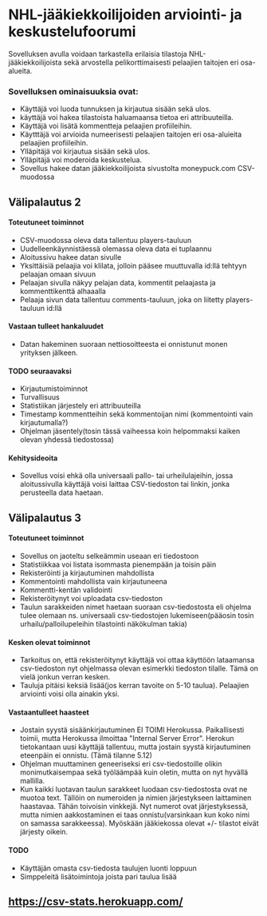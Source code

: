 # NHL-jääkiekkoilijoiden arviointi- ja keskustelufoorumi

Sovelluksen avulla voidaan tarkastella erilaisia tilastoja NHL-jääkiekkoilijoista sekä arvostella pelikorttimaisesti pelaajien taitojen eri osa-alueita.

### Sovelluksen ominaisuuksia ovat:

* Käyttäjä voi luoda tunnuksen ja kirjautua sisään sekä ulos.
* käyttäjä voi hakea tilastoista haluamaansa tietoa eri attribuuteilla.
* Käyttäjä voi lisätä kommentteja pelaajien profiileihin.
* Käytttäjä voi arvioida numeerisesti pelaajien taitojen eri osa-aluieita pelaajien profiileihin.
* Ylläpitäjä voi kirjautua sisään sekä ulos. 
* Ylläpitäjä voi moderoida keskustelua.
* Sovellus hakee datan jääkiekkoilijoista sivustolta moneypuck.com CSV-muodossa



## Välipalautus 2

#### Toteutuneet toiminnot

* CSV-muodossa oleva data tallentuu players-tauluun
* Uudelleenkäynnistäessä olemassa oleva data ei tuplaannu
* Aloitussivu hakee datan sivulle
* Yksittäisiä pelaajia voi klilata, jolloin pääsee muuttuvalla id:llä tehtyyn pelaajan omaan sivuun
* Pelaajan sivulla näkyy pelajan data, kommentit pelaajasta ja kommenttikenttä alhaaalla
* Pelaaja sivun data tallentuu comments-tauluun, joka on liitetty players-tauluun id:llä

#### Vastaan tulleet hankaluudet

* Datan hakeminen suoraan nettiosoitteesta ei onnistunut monen yrityksen jälkeen.

#### TODO seuraavaksi

* Kirjautumistoiminnot
* Turvallisuus
* Statistiikan järjestely eri attribuuteilla
* Timestamp kommentteihin sekä kommentoijan nimi (kommentointi vain kirjautumalla?)
* Ohjelman jäsentely(tosin tässä vaiheessa koin helpommaksi kaiken olevan yhdessä tiedostossa)

#### Kehitysideoita

* Sovellus voisi ehkä olla universaali pallo- tai urheilulajeihin, jossa aloitussivulla käyttäjä voisi laittaa CSV-tiedoston tai linkin, jonka perusteella data haetaan.

## Välipalautus 3

#### Toteutuneet toiminnot
* Sovellus on jaoteltu selkeämmin useaan eri tiedostoon
* Statistiikkaa voi listata isommasta pienempään ja toisin päin
* Rekisteröinti ja kirjautuminen mahdollista
* Kommentointi mahdollista vain kirjautuneena
* Kommentti-kentän validointi
* Rekisteröitynyt voi uploadata csv-tiedoston
* Taulun sarakkeiden nimet haetaan suoraan csv-tiedostosta eli ohjelma tulee olemaan ns. universaali csv-tiedostojen lukemiseen(pääosin tosin urhailu/palloilupeleihin tilastointi näkökulman takia)

#### Kesken olevat toiminnot
* Tarkoitus on, että rekisteröitynyt käyttäjä voi ottaa käyttöön lataamansa csv-tiedoston nyt ohjelmassa olevan esimerkki tiedoston tilalle. Tämä on vielä jonkun verran kesken.
* Tauluja pitäisi keksiä lisää(jos kerran tavoite on 5-10 taulua). Pelaajien arviointi voisi olla ainakin yksi.

#### Vastaantulleet haasteet
* Jostain syystä sisäänkirjautuminen EI TOIMI Herokussa. Paikallisesti toimii, mutta Herokussa ilmoittaa "Internal Server Error". Herokun tietokantaan uusi käyttäjä tallentuu, mutta jostain syystä kirjautuminen eteenpäin ei onnistu. (Tämä tilanne 5.12)
* Ohjelman muuttaminen geneeriseksi eri csv-tiedostoille olikin monimutkaisempaa sekä työläämpää kuin oletin, mutta on nyt hyvällä mallilla.
* Kun kaikki luotavan taulun sarakkeet luodaan csv-tiedostosta ovat ne muotoa text. Tällöin on numeroiden ja nimien järjestykseen laittaminen haastavaa. Tähän toivoisin vinkkejä. Nyt numerot ovat järjestyksessä, mutta nimien aakkostaminen ei taas onnistu(varsinkaan kun koko nimi on samassa sarakkeessa). Myöskään jääkiekossa olevat +/- tilastot eivät järjesty oikein.

#### TODO

* Käyttäjän omasta csv-tiedosta taulujen luonti loppuun
* Simppeleitä lisätoimintoja joista pari taulua lisää

## https://csv-stats.herokuapp.com/